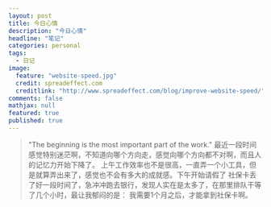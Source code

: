 ```yaml
---
layout: post
title: 今日心情
description: "今日心情"
headline: "笔记"
categories: personal
tags: 
  - 日记
image: 
  feature: "website-speed.jpg"
  credit: spreadeffect.com
  creditlink: "http://www.spreadeffect.com/blog/improve-website-speed/"
comments: false
mathjax: null
featured: true
published: true
---
```


>&quot;The beginning is the most important part of the work.&quot;
最近一段时间感觉特别迷茫啊，不知道向哪个方向走，感觉向哪个方向都不对啊，而且人的记忆力开始下降了。
上午工作效率也不是很高，一直弄一个小工具，但是就算弄出来了，感觉也不会有多大的成就感。下午开始请假了
社保卡丢了好一段时间了，急冲冲跑去银行，发现人实在是太多了，在那里排队干等了几个小时，最让我郁闷的是：
我需要1个月之后，才能拿到社保卡啊。
